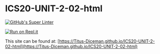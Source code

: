 # ICS20-UNIT-2-02-html

[![GitHub's Super Linter](https://github.com/Titus-Diceman/ICS20-UNIT-2-02-html/workflows/GitHub's%20Super%20Linter/badge.svg)](https://github.com/Titus-Diceman/ICS20-UNIT-2-02-html/actions)

[![Run on Repl.it](https://repl.it/badge/github/Titus-Diceman/ICS20-UNIT-2-02-html)](https://repl.it/github/Titus-Diceman/ICS20-UNIT-2-02-html)

This site can be found at: [https://Titus-Diceman.github.io/ICS20-UNIT-2-02-html](https://Titus-Diceman.github.io/ICS20-UNIT-2-02-html)
